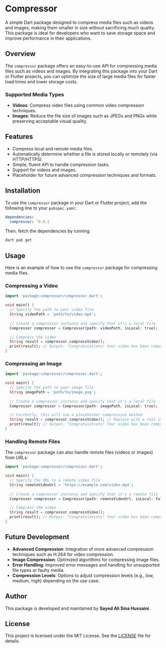 
# Compressor

A simple Dart package designed to compress media files such as videos and images, making them smaller in size without sacrificing much quality. This package is ideal for developers who want to save storage space and improve performance in their applications.

## Overview

The `compressor` package offers an easy-to-use API for compressing media files such as videos and images. By integrating this package into your Dart or Flutter projects, you can optimize the size of large media files for faster load times and lower storage costs.

### Supported Media Types

- **Videos**: Compress video files using common video compression techniques.
- **Images**: Reduce the file size of images such as JPEGs and PNGs while preserving acceptable visual quality.

## Features

- Compress local and remote media files.
- Automatically determine whether a file is stored locally or remotely (via HTTP/HTTPS).
- Simple, fluent API to handle compression tasks.
- Support for videos and images.
- Placeholder for future advanced compression techniques and formats.

## Installation

To use the `compressor` package in your Dart or Flutter project, add the following line to your `pubspec.yaml`:

```yaml
dependencies:
  compressor: ^0.0.1
```

Then, fetch the dependencies by running:

```bash
dart pub get
```

## Usage

Here is an example of how to use the `compressor` package for compressing media files.

### Compressing a Video

```dart
import 'package:compressor/compressor.dart';

void main() {
  // Specify the path to your video file
  String videoPath = 'path/to/video.mp4';
  
  // Create a compressor instance and specify that it's a local file
  Compressor compressor = Compressor(path: videoPath, isLocal: true);

  // Compress the video
  String result = compressor.compressVideo();
  print(result); // Output: "Congratulations! Your video has been compressed."
}
```

### Compressing an Image

```dart
import 'package:compressor/compressor.dart';

void main() {
  // Specify the path to your image file
  String imagePath = 'path/to/image.png';
  
  // Create a compressor instance and specify that it's a local file
  Compressor compressor = Compressor(path: imagePath, isLocal: true);

  // Currently, this will use a placeholder compression method
  String result = compressor.compressVideo(); // Replace with a real image compression method in future updates
  print(result); // Output: "Congratulations! Your video has been compressed."
}
```

### Handling Remote Files

The `compressor` package can also handle remote files (videos or images) from URLs:

```dart
import 'package:compressor/compressor.dart';

void main() {
  // Specify the URL to a remote video file
  String remoteVideoUrl = 'https://example.com/video.mp4';
  
  // Create a compressor instance and specify that it's a remote file
  Compressor compressor = Compressor(path: remoteVideoUrl, isLocal: false);

  // Compress the video
  String result = compressor.compressVideo();
  print(result); // Output: "Congratulations! Your video has been compressed."
}
```

## Future Development

- **Advanced Compression**: Integration of more advanced compression techniques such as H.264 for video compression.
- **Image Compression**: Optimized algorithms for compressing image files.
- **Error Handling**: Improved error messages and handling for unsupported file types or faulty media.
- **Compression Levels**: Options to adjust compression levels (e.g., low, medium, high) depending on the use case.

## Author

This package is developed and maintained by **Sayed Ali Sina Hussaini**.

## License

This project is licensed under the MIT License. See the [LICENSE](LICENSE) file for details.
